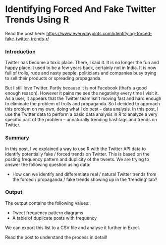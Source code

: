 # Identifying Forced And Fake Twitter Trends Using R

Read the post here: https://www.everydayplots.com/identifying-forced-fake-twitter-trends-r/

### Introduction

Twitter has become a toxic place. There, I said it. It is no longer the fun and happy place it used to be a few years back, certainly not in India. It is now full of trolls, rude and nasty people, politicians and companies busy trying to sell their products or spreading propaganda.

But I still love Twitter. Partly because it is not Facebook (that’s a good enough reason). However it pains me see the negativity every time I visit it. As a user, it appears that the Twitter team isn’t moving fast and hard enough to eliminate the problem of trolls and propaganda. So I decided to approach this problem on my own, doing what I do best – data analysis. In this post, I use the Twitter data to perform a basic data analysis in R to analyze a very specific part of the problem – unnaturally trending hashtags and trends on Twitter.

### Summary

In this post, I've explained a way to use R with the Twitter API data to identify potentially fake / forced trends on Twitter. This is based on the posting frequency pattern and duplicity of the tweets. We are trying to answer the following question using data:

- How can we identify and differentiate real / natural Twitter trends from the forced / propaganda / fake trends showing up in the ‘trending’ tab?

### Output

The output contains the following values:
- Tweet frequency pattern diagrams
- A table of duplicate posts with frequency

We can export this list to a CSV file and analyse it further in Excel.

Read the post to understand the process in detail! 
